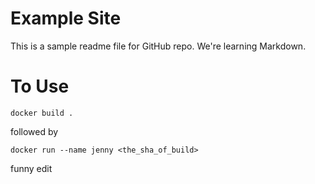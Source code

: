# Example Site

This is a sample readme file for GitHub repo. We're learning Markdown.

# To Use

```
docker build .
```

followed by
```
docker run --name jenny <the_sha_of_build>
```

funny edit
